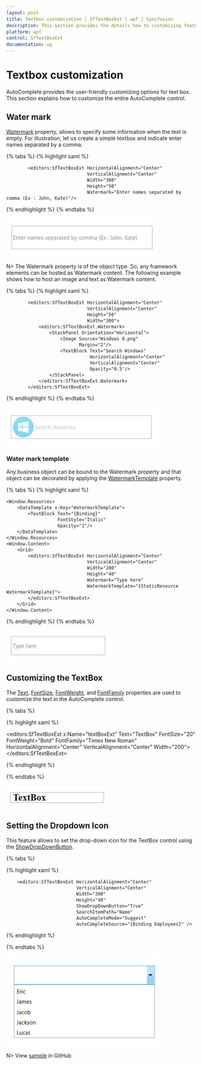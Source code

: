 ```yaml
---
layout: post
title: Textbox customization | SfTextBoxExt | wpf | Syncfusion
description: This section provides the details how to customizing features in WPF SfTextBoxExt control using following properties.
platform: wpf
control: SfTextBoxExt
documentation: ug
---
```


# Textbox customization 

AutoComplete provides the user-friendly customizing options for text box. This section explains how to customize the entire AutoComplete control.


## Water mark 

[Watermark](https://help.syncfusion.com/cr/cref_files/wpf/Syncfusion.SfInput.Wpf~Syncfusion.Windows.Controls.Input.SfTextBoxExt~Watermark.html) property, allows to specify some information when the text is empty. For illustration, let us create a simple textbox and indicate enter names separated by a comma.

{% tabs %}
{% highlight xaml %}

            <editors:SfTextBoxExt HorizontalAlignment="Center" 
                                  VerticalAlignment="Center" 
                                  Width="300" 
                                  Height="50"
                                  Watermark="Enter names separated by comma (Ex : John, Kate)"/>

{% endhighlight %}
{% endtabs %}

![Watermark_Text](Textbox_customization_images/Watermark.png)

N> The Watermark property is of the object type. So, any framework elements can be hosted as Watermark content. The following example shows how to host an image and text as Watermark content.

{% tabs %}
{% highlight xaml %}

            <editors:SfTextBoxExt HorizontalAlignment="Center"
                                  VerticalAlignment="Center" 
                                  Height="50"
                                  Width="300">
                <editors:SfTextBoxExt.Watermark>
                    <StackPanel Orientation="Horizontal">
                        <Image Source="Windows 8.png" 
                               Margin="2"/>
                        <TextBlock Text="Search Windows" 
                                   HorizontalAlignment="Center" 
                                   VerticalAlignment="Center" 
                                   Opacity="0.5"/>
                    </StackPanel>
                </editors:SfTextBoxExt.Watermark>
            </editors:SfTextBoxExt>

{% endhighlight %}
{% endtabs %}

![Watermark_View](Textbox_customization_images/Watermark_img.png)

### Water mark template 

Any business object can be bound to the Watermark property and that object can be decorated by applying the [WatermarkTemplate](https://help.syncfusion.com/cr/cref_files/wpf/Syncfusion.SfInput.Wpf~Syncfusion.Windows.Controls.Input.SfTextBoxExt~WatermarkTemplate.html)  property.

{% tabs %}
{% highlight xaml %}

    <Window.Resources>
        <DataTemplate x:Key="WatermarkTemplate">
            <TextBlock Text="{Binding}" 
                       FontStyle="Italic" 
                       Opacity="1"/>
        </DataTemplate>
    </Window.Resources>
    <Window.Content>
        <Grid>
            <editors:SfTextBoxExt HorizontalAlignment="Center" 
                                  VerticalAlignment="Center"
                                  Width="200"
                                  Height="40"
                                  Watermark="Type here"
                                  WatermarkTemplate="{StaticResource WatermarkTemplate}">
            </editors:SfTextBoxExt>
        </Grid>
    </Window.Content>

{% endhighlight %}
{% endtabs %}

![Watermark_View](Textbox_customization_images/WatermarkTemplate.png)


## Customizing the TextBox

The [Text](https://help.syncfusion.com/cr/cref_files/wpf/Syncfusion.SfInput.Wpf~Syncfusion.Windows.Controls.Input.SfTextBoxExt~IgnoreCase.html#), [FontSize](https://help.syncfusion.com/cr/cref_files/wpf/Syncfusion.SfInput.Wpf~Syncfusion.Windows.Controls.Input.SfTextBoxExt~IgnoreCase.html#), [FontWeight](https://help.syncfusion.com/cr/cref_files/wpf/Syncfusion.SfInput.Wpf~Syncfusion.Windows.Controls.Input.SfTextBoxExt~IgnoreCase.html#), and [FontFamily](https://help.syncfusion.com/cr/cref_files/wpf/Syncfusion.SfInput.Wpf~Syncfusion.Windows.Controls.Input.SfTextBoxExt~IgnoreCase.html#) properties are used to customize the text in the AutoComplete control.

{% tabs %}

{% highlight xaml %}

 <editors:SfTextBoxExt x:Name="textBoxExt" 
                              Text="TextBox"
                              FontSize="20"
                              FontWeight="Bold"
                              FontFamily="Times New Roman"
                              HorizontalAlignment="Center" 
                              VerticalAlignment="Center" 
                              Width="200">
            </editors:SfTextBoxExt>

{% endhighlight %}

{% endtabs %}

![AutoComplete Customization](Textbox_customization_images/Customization.png)



## Setting the Dropdown Icon 

This feature allows to set the drop-down icon for the TextBox control using the [ShowDropDownButton](https://help.syncfusion.com/cr/cref_files/wpf/Syncfusion.SfInput.Wpf~Syncfusion.Windows.Controls.Input.SfTextBoxExt~ShowDropDownButton.html).

{% tabs %}

{% highlight xaml %}

        <editors:SfTextBoxExt HorizontalAlignment="Center" 
                              VerticalAlignment="Center" 
                              Width="300"
                              Height="40"
                              ShowDropDownButton="True"
                              SearchItemPath="Name"
                              AutoCompleteMode="Suggest"
                              AutoCompleteSource="{Binding Employees}" />

{% endhighlight %}

{% endtabs %}

![DropdownIcon](Textbox_customization_images/DropDownIcon.png)


N> View [sample](https://github.com/SyncfusionExamples/wpf-textboxext-examples/tree/master/Samples/Textbox-customization) in GitHub
